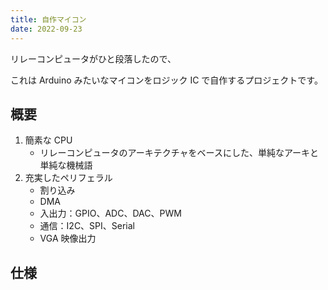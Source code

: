 ```yaml
---
title: 自作マイコン
date: 2022-09-23
---
```


リレーコンピュータがひと段落したので、

これは Arduino みたいなマイコンをロジック IC で自作するプロジェクトです。

## 概要

1. 簡素な CPU
   - リレーコンピュータのアーキテクチャをベースにした、単純なアーキと単純な機械語
2. 充実したペリフェラル
   - 割り込み
   - DMA
   - 入出力：GPIO、ADC、DAC、PWM
   - 通信：I2C、SPI、Serial
   - VGA 映像出力

## 仕様
